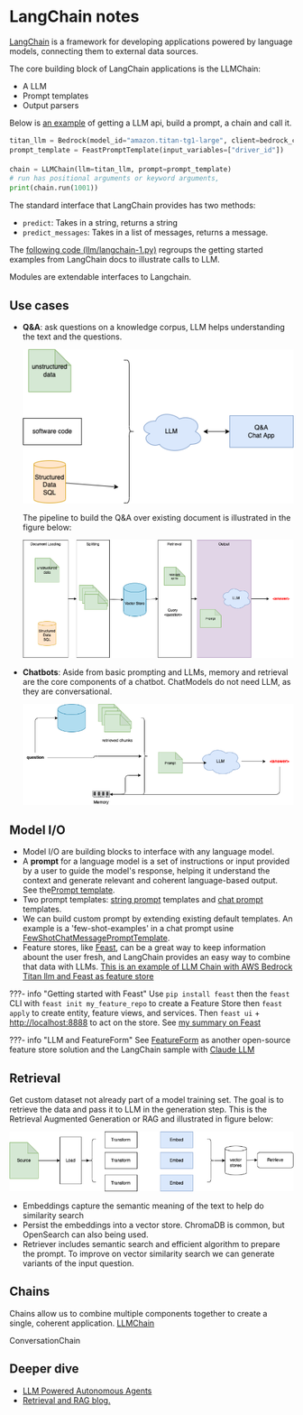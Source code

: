# LangChain notes

[LangChain](https://python.langchain.com/docs/get_started/introduction) is a framework for developing applications powered by language models, connecting them to external data sources.

The core building block of LangChain applications is the LLMChain:

* A LLM
* Prompt templates
* Output parsers

Below is [an example](https://github.com/jbcodeforce/ML-studies/tree/master/llm-langchain/feast-prompt.py) of getting a LLM api, build a prompt, a chain and call it.

```python
titan_llm = Bedrock(model_id="amazon.titan-tg1-large", client=bedrock_client)
prompt_template = FeastPromptTemplate(input_variables=["driver_id"])

chain = LLMChain(llm=titan_llm, prompt=prompt_template)
# run has positional arguments or keyword arguments, 
print(chain.run(1001))
```

The standard interface that LangChain provides has two methods:

* `predict`: Takes in a string, returns a string
* `predict_messages`: Takes in a list of messages, returns a message.

The [following code (llm/langchain-1.py)](https://github.com/jbcodeforce/ML-studies/tree/master/llm-langchain/langchain-1.py) regroups the getting started examples from LangChain docs to illustrate calls to LLM.

Modules are extendable interfaces to Langchain.

## Use cases

* **Q&A**: ask questions on a knowledge corpus, LLM helps understanding the text and the questions.

    ![](./diagrams/qa-llm.drawio.png)

    The pipeline to build the Q&A over existing document is illustrated in the figure below:

    ![](./diagrams/lg-pipeline.drawio.png)

* **Chatbots**: Aside from basic prompting and LLMs, memory and retrieval are the core components of a chatbot. ChatModels do not need LLM, as they are conversational. 

    ![](./diagrams/chatbot.drawio.png)

## Model I/O

* Model I/O are building blocks to interface with any language model.
* A **prompt** for a language model is a set of instructions or input provided by a user to guide the model's response, helping it understand the context and generate relevant and coherent language-based output. See the[Prompt template](https://python.langchain.com/docs/modules/model_io/prompts/prompt_templates/).
* Two prompt templates: [string prompt](https://api.python.langchain.com/en/latest/prompts/langchain.prompts.base.StringPromptTemplate.html) templates and [chat prompt](https://api.python.langchain.com/en/latest/prompts/langchain.prompts.chat.ChatPromptTemplate.html) templates.
* We can build custom prompt by extending existing default templates. An example is a 'few-shot-examples' in a chat prompt usine [FewShotChatMessagePromptTemplate](https://python.langchain.com/docs/modules/model_io/prompts/prompt_templates/few_shot_examples_chat). 
* Feature stores, like [Feast](https://github.com/feast-dev/feast), can be a great way to keep information abount the user fresh, and LangChain provides an easy way to combine that data with LLMs. [This is an example of LLM Chain with AWS Bedrock Titan llm and Feast as feature store](https://github.com/jbcodeforce/ML-studies/tree/master/llm-langchain/feast-prompt.py)

???- info "Getting started with Feast"
    Use `pip install feast` then the `feast` CLI with `feast init my_feature_repo` to create a Feature Store then `feast apply` to create entity, feature views, and services. Then `feast ui` + [http://localhost:8888](http://localhost:8888) to act on the store. See [my summary on Feast](../../data/features/#feast-open-source)

???- info "LLM and FeatureForm"
    See [FeatureForm](https://docs.featureform.com/) as another open-source feature store solution and the LangChain sample with [Claude LLM](https://github.com/jbcodeforce/ML-studies/tree/master/llm-langchain/ff-langchain-prompt.py)

## Retrieval

Get custom dataset not already part of a model training set. The goal is to retrieve the data and pass it to LLM in the generation step. This is the Retrieval Augmented Generation or RAG and illustrated in figure below:

![](./diagrams/rag-process.drawio.png)

* Embeddings capture the semantic meaning of the text to help do similarity search
* Persist the embeddings into a vector store. ChromaDB is common, but OpenSearch can also being used.
* Retriever includes semantic search and efficient algorithm to prepare the prompt. To improve on vector similarity search we can generate variants of the input question.

## Chains

Chains allow us to combine multiple components together to create a single, coherent application. 
[LLMChain](https://api.python.langchain.com/en/latest/chains/langchain.chains.llm.LLMChain.html)

ConversationChain 

##  Deeper dive

* [LLM Powered Autonomous Agents](https://lilianweng.github.io/posts/2023-06-23-agent/)
* [Retrieval and RAG blog.](https://blog.langchain.dev/retrieval/)